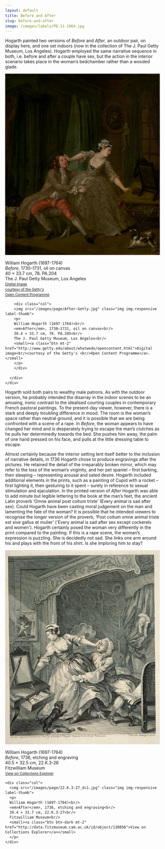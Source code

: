 ```yaml
---
layout: default
title: Before and After
slug: before-and-after
image: /images/labels/PD.11-1964.jpg
---
```


Hogarth painted two versions of *Before* and *After*, an outdoor pair, on display here, and one set indoors (now in the collection of The J. Paul Getty Museum, Los Angeles). Hogarth employed the same narrative sequence in both, i.e. before and after a couple have sex, but the action in the interior scenario takes place in the woman’s bedchamber rather than a wooded glade.

<div class="container">
  <div class="row">
    <div class="col">
         <img src="/images/page/Before-Getty.jpg" class="img img-responsive label-thumb">
        <p>
        William Hogarth (1697-1764)<br/>
        <em>Before</em>, 1730–1731, oil on canvas<br/>
        40 × 33.7 cm, 78. PA.204<br/>
        The J. Paul Getty Museum, Los Angeles<br/>
        <small><a class="btn mt-2" href="http://www.getty.edu/about/whatwedo/opencontent.html">Digital image<br/>courtesy of the Getty's <br/>Open Content Programme</a>.</small>
        </p>
        </div>

        <div class="col">
        <img src="/images/page/After-Getty.jpg" class="img img-responsive label-thumb">
        <p>
        William Hogarth (1697-1764)<br/>
        <em>After</em>, 1730–1731, oil on canvas<br/>
        39.4 × 33.7 cm, 78. PA.205<br/>
        The J. Paul Getty Museum, Los Angeles<br/>
        <small><a class="btn mt-2" href="http://www.getty.edu/about/whatwedo/opencontent.html">Digital image<br/>courtesy of the Getty's <br/>Open Content Programme</a>.</small>
        </p>
        </div>

      </div>
    </div>

Hogarth sold both pairs to wealthy male patrons. As with the outdoor version, he probably intended the disarray in the indoor scenes to be an amusing, ironic contrast to the idealised courting couples in contemporary French pastoral paintings. To the present-day viewer, however, there is a stark and deeply troubling difference in mood. The room is the woman’s space rather than neutral ground, and it is possible that we are being confronted with a scene of a rape. In *Before*, the woman appears to have changed her mind and is desperately trying to escape the man’s clutches as he pulls her determinedly towards the bed. She pushes him away, the palm of one hand pressed on his face, and pulls at the little dressing table to escape.

Almost certainly because the interior setting lent itself better to the inclusion of narrative details, in 1736 Hogarth chose to produce engravings after the pictures. He retained the detail of the irreparably broken mirror, which may refer to the loss of the woman’s virginity, and her pet spaniel – first barking, then sleeping – representing arousal and sated desire. Hogarth included additional elements in the prints, such as a painting of Cupid with a rocket – first lighting it, then gesturing to it spent – surely in reference to sexual stimulation and ejaculation. In the printed version of *After* Hogarth was able to add minute but legible lettering to the book at the man’s feet, the ancient Latin proverb ‘Omne animal post coitum triste’ (Every animal is sad after sex). Could Hogarth have been casting moral judgement on the man and lamenting the fate of the woman? It is possible that he intended viewers to recognise the longer version of the proverb, ‘Post coitum omne animal triste est sive gallus et mulier’ ('Every animal is sad after sex except cockerels and women'). Hogarth certainly posed the woman very differently in the print compared to the painting. If this is a rape scene, the woman’s expression is puzzling. She is decidedly not sad. She links one arm around his and plays with the front of his shirt. Is she imploring him to stay?

<div class="container">
  <div class="row">
    <div class="col">
      <img src="/images/page/22.K.3-26_dc1.jpg" class="img img-responsive label-thumb">
      <p>
      William Hogarth (1697-1764)<br/>
      <em>Before</em>, 1736, etching and engraving<br/>
      40.5 × 32.5 cm, 22.K.3-26<br/>
      Fitzwilliam Museum<br/>
      <small><a class="btn btn-dark mt-2" href="http://data.fitzmuseum.cam.ac.uk/id/object/130055">View on Collections Explorer</a></small>
      </p>
    </div>

    <div class="col">
      <img src="/images/page/22.K.3-27_dc1.jpg" class="img img-responsive label-thumb">
      <p>
      William Hogarth (1697-1764)<br/>
      <em>After</em>, 1736, etching and engraving<br/>
      39.4 × 33.7 cm, 22.K.3-27<br/>
      Fitzwilliam Museum<br/>
      <small><a class="btn btn-dark mt-2" href="http://data.fitzmuseum.cam.ac.uk/id/object/130056">View on Collections Explorer</a></small>
      </p>
    </div>

  </div>
</div>

